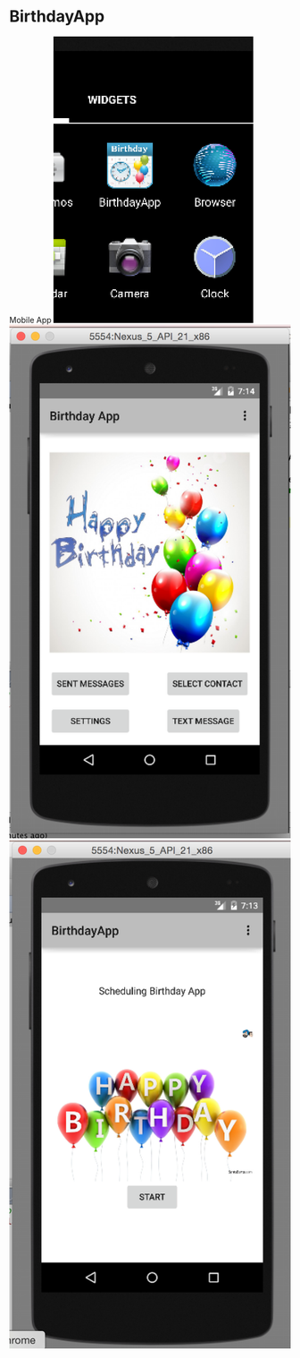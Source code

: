 # BirthdayApp
Mobile App
![ScreenShot](https://github.com/Satyajith/BirthdayApp/blob/master/ScreenShots/Screen%20Shot%202015-03-03%20at%2019.24.45.png)
![ScreenShot](https://github.com/Satyajith/BirthdayApp/blob/master/ScreenShots/Screen%20Shot%202015-03-03%20at%2019.14.00.png)
![ScreenShot](https://github.com/Satyajith/BirthdayApp/blob/master/ScreenShots/Screen%20Shot%202015-03-03%20at%2019.13.38.png)

